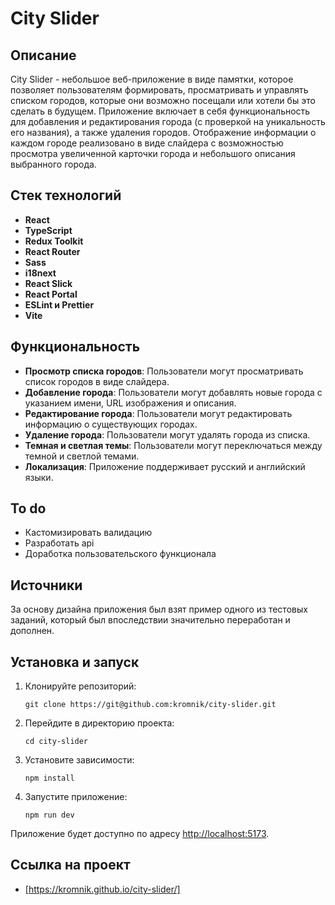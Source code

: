 # City Slider

## Описание

City Slider - небольшое веб-приложение в виде памятки, которое позволяет пользователям формировать, просматривать и управлять списком городов, которые они возможно посещали или хотели бы это сделать в будущем. 
Приложение включает в себя функциональность для добавления и редактирования города (с проверкой на уникальность его названия), а также удаления городов. 
Отображение информации о каждом городе реализовано в виде слайдера с возможностью просмотра увеличенной карточки города и небольшого описания выбранного города.

## Стек технологий

- **React**
- **TypeScript**
- **Redux Toolkit**
- **React Router**
- **Sass**
- **i18next**
- **React Slick**
- **React Portal**
- **ESLint и Prettier**
- **Vite**

## Функциональность

- **Просмотр списка городов**: Пользователи могут просматривать список городов в виде слайдера.
- **Добавление города**: Пользователи могут добавлять новые города с указанием имени, URL изображения и описания.
- **Редактирование города**: Пользователи могут редактировать информацию о существующих городах.
- **Удаление города**: Пользователи могут удалять города из списка.
- **Темная и светлая темы**: Пользователи могут переключаться между темной и светлой темами.
- **Локализация**: Приложение поддерживает русский и английский языки.

## To do
- Кастомизировать валидацию
- Разработать api
- Доработка пользовательского функционала

## Источники
За основу дизайна приложения был взят пример одного из тестовых заданий, который был впоследствии значительно переработан и дополнен.

## Установка и запуск

1. Клонируйте репозиторий:
    ```
    git clone https://git@github.com:kromnik/city-slider.git
    ```

2. Перейдите в директорию проекта:
    ```
    cd city-slider
    ```

3. Установите зависимости:
    ```
    npm install
    ```

4. Запустите приложение:
    ```
    npm run dev
    ```

Приложение будет доступно по адресу [http://localhost:5173](http://localhost:5173).

## Ссылка на проект

* [https://kromnik.github.io/city-slider/]
